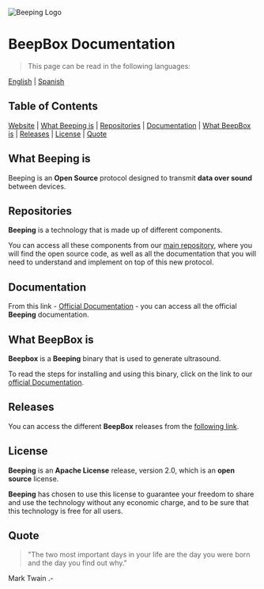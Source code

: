 ![Beeping Logo](https://beeping.io/assets/images/beeping/brand/brand48.png)

# BeepBox Documentation

> This page can be read in the following languages:

[English](README.md) | [Spanish](README.es.md)

## Table of Contents

[Website](https://beeping.io) |
[What Beeping is](#what-beeping-is) |
[Repositories](#repositories) |
[Documentation](#documentation) |
[What BeepBox is](#what-beepbox-is) |
[Releases](#releases) |
[License](#license) |
[Quote](#quote)

## What Beeping is

Beeping is an **Open Source** protocol designed to transmit **data over sound** between devices.

## Repositories

**Beeping** is a technology that is made up of different components.

You can access all these components from our [main repository](https://github.com/beeping-io), where you will find the open source code, as well as all the documentation that you will need to understand and implement on top of this new protocol.

## Documentation

From this link - [Official Documentation](https://docs.beeping.io) - you can access all the official **Beeping** documentation.

## What BeepBox is

**Beepbox** is a **Beeping** binary that is used to generate ultrasound.

To read the steps for installing and using this binary, click on the link to our [official Documentation](https://docs.beeping.io).

## Releases

You can access the different **BeepBox** releases from the [following link](https://github.com/beeping-io/beepbox/releases).

## License

**Beeping** is an **Apache License** release, version 2.0, which is an **open source** license.

**Beeping** has chosen to use this license to guarantee your freedom to share and use the technology without any economic charge, and to be sure that this technology is free for all users.

## Quote

> "The two most important days in your life are the day you were born and the day you find out why."

Mark Twain .-



